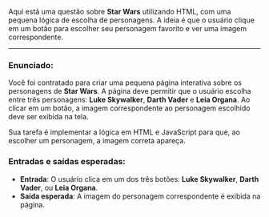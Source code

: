 Aqui está uma questão sobre **Star Wars** utilizando HTML, com uma pequena lógica de escolha de personagens. A ideia é que o usuário clique em um botão para escolher seu personagem favorito e ver uma imagem correspondente.

---

### Enunciado:
Você foi contratado para criar uma pequena página interativa sobre os personagens de **Star Wars**. A página deve permitir que o usuário escolha entre três personagens: **Luke Skywalker**, **Darth Vader** e **Leia Organa**. Ao clicar em um botão, a imagem correspondente ao personagem escolhido deve ser exibida na tela.

Sua tarefa é implementar a lógica em HTML e JavaScript para que, ao escolher um personagem, a imagem correta apareça.

### Entradas e saídas esperadas:

- **Entrada**: O usuário clica em um dos três botões: **Luke Skywalker**, **Darth Vader**, ou **Leia Organa**.
- **Saída esperada**: A imagem do personagem correspondente é exibida na página.
